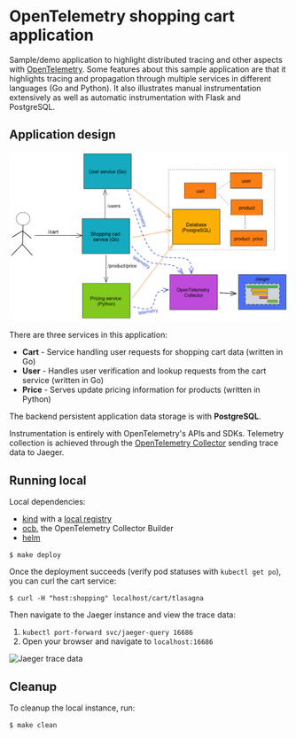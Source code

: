 # OpenTelemetry shopping cart application

Sample/demo application to highlight distributed tracing and other aspects with [OpenTelemetry](https://opentelemetry.io/). Some features about this sample application are that it highlights tracing and propagation through multiple services in different languages (Go and Python). It also illustrates manual instrumentation extensively as well as automatic instrumentation with Flask and PostgreSQL.

## Application design

![Application design](./images/otel-shopping-cart-design.png)

There are three services in this application:

* **Cart** - Service handling user requests for shopping cart data (written in Go)
* **User** - Handles user verification and lookup requests from the cart service (written in Go)
* **Price** - Serves update pricing information for products (written in Python)

The backend persistent application data storage is with **PostgreSQL**.

Instrumentation is entirely with OpenTelemetry's APIs and SDKs. Telemetry collection is achieved through the [OpenTelemetry Collector](https://github.com/open-telemetry/opentelemetry-collector) sending trace data to Jaeger.

## Running local

Local dependencies:

* [kind](https://kind.sigs.k8s.io/) with a [local registry](https://kind.sigs.k8s.io/docs/user/local-registry/)
* [ocb](https://opentelemetry.io/docs/collector/custom-collector/), the OpenTelemetry Collector Builder
* [helm](https://helm.sh/docs/intro/install/)

```
$ make deploy
```

Once the deployment succeeds (verify pod statuses with `kubectl get po`), you can curl the cart service:

```
$ curl -H "host:shopping" localhost/cart/tlasagna
```

Then navigate to the Jaeger instance and view the trace data:

1. `kubectl port-forward svc/jaeger-query 16686`
1. Open your browser and navigate to `localhost:16686`

![Jaeger trace data](./images/otel-shopping-cart-jaeger-trace.png)

## Cleanup

To cleanup the local instance, run:

```
$ make clean
```
